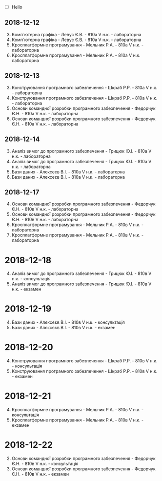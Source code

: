 - [ ] Hello

## 2018-12-12
3. Комп`ютерна графіка - Левус Є.В. - 810а V н.к. - лабораторна
4. Комп`ютерна графіка - Левус Є.В. - 810а V н.к. - лабораторна
5. Кросплатформне програмування - Мельник Р.А. - 810а V н.к. - лабораторна
6. Кросплатформне програмування - Мельник Р.А. - 810а V н.к.  лабораторна


## 2018-12-13
3. Конструювання програмного забезпечення - Шкраб Р.Р. - 810а V н.к. - лабораторна
4. Конструювання програмного забезпечення - Шкраб Р.Р. - 810а V н.к. - лабораторна
5. Основи командної розробки програмного забезпечення - Федорчук Є.Н. - 810а V н.к. - лабораторна
6. Основи командної розробки програмного забезпечення - Федорчук Є.Н. - 810а V н.к. - лабораторна


## 2018-12-14
3. Аналіз вимог до програмного забезпечення - Грицюк Ю.І. - 810а V н.к. - лабораторна
4. Аналіз вимог до програмного забезпечення - Грицюк Ю.І. - 810а V н.к. - лабораторна
5. Бази даних - Алєксєєв В.І. - 810а V н.к. - лабораторна
6. Бази даних - Алєксєєв В.І. - 810а V н.к. - лабораторна


## 2018-12-17
4. Основи командної розробки програмного забезпечення - Федорчук Є.Н. - 810в V н.к. - лабораторна
5. Основи командної розробки програмного забезпечення - Федорчук Є.Н. - 810в V н.к. - лабораторна
6. Кросплатформне програмування - Мельник Р.А. - 810в V н.к. - лабораторна
7. Кросплатформне програмування - Мельник Р.А. - 810в V н.к. - лабораторна




# 2018-12-18
4. Аналіз вимог до програмного забезпечення - Грицюк Ю.І. - 810в V н.к. - консультація
5. Аналіз вимог до програмного забезпечення - Грицюк Ю.І. - 810в V н.к. - екзамен

# 2018-12-19
4. Бази даних - Алєксєєв В.І. - 810в V н.к. - консультація
5. Бази даних - Алєксєєв В.І. - 810в V н.к. - екзамен

# 2018-12-20
4. Конструювання програмного забезпечення - Шкраб Р.Р. - 810в V н.к. - консультація
5. Конструювання програмного забезпечення - Шкраб Р.Р. - 810в V н.к. - екзамен

# 2018-12-21
4. Кросплатформне програмування - Мельник Р.А. - 810в V н.к. - консультація
5. Кросплатформне програмування - Мельник Р.А. - 810в V н.к. - екзамен

# 2018-12-22
2. Основи командної розробки програмного забезпечення - Федорчук Є.Н. - 810в V н.к. - консультація
3. Основи командної розробки програмного забезпечення - Федорчук Є.Н. - 810в V н.к. - екзамен
